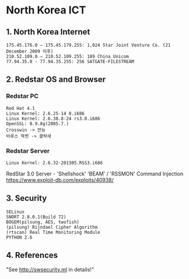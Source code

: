 # North Korea ICT 

## 1. North Korea Internet
~~~
175.45.176.0 – 175.45.179.255: 1,024 Star Joint Venture Co. (21 December 2009 이후)
210.52.109.0 – 210.52.109.255: 189 China Unicom
77.94.35.0 - 77.94.35.255: 256 SATGATE-FILESTREAM
~~~

## 2. Redstar OS and Browser
### Redstar PC
~~~
Red Hat 4.1
Linux Kernel: 2.6.25-14 0.i686
Linux Kernel: 2.6.38.8-24 rs3.0.i686
OpenSSL: 0.9.8g(2005.7.)
Crosswin -> 만능
비루스 왁찐 -> 클락새
~~~

### Redstar Server
~~~
Linux Kernel: 2.6.32-201305.RSS3.i686
~~~
RedStar 3.0 Server - 'Shellshock' 'BEAM' / 'RSSMON' Command Injection
https://www.exploit-db.com/exploits/40938/

## 3. Security
~~~
SELinux
SNORT 2.8.0.1(Build 72)
BOGEM(pilsung, AES, twofish)
(pilsung) Rijndael Cipher Algorithm
(rtscan) Real Time Monitoring Module
PYTHON 2.6
~~~ 

## 4. References

"See http://swsecurity.ml in details!"
